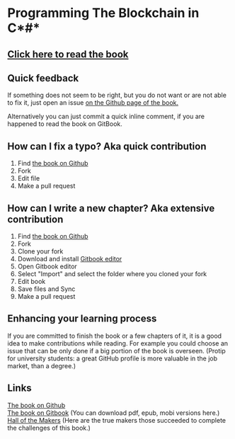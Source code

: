 # Programming The Blockchain in C*#*


## [Click here to read the book](https://programmingblockchain.gitbooks.io/programmingblockchain/content/)

## Quick feedback
If something does not seem to be right, but you do not want or are not able to fix it, just open an issue [on the Github page of the book.](https://github.com/ProgrammingBlockchain/ProgrammingBlockchain)  

Alternatively you can just commit a quick inline comment, if you are happened to read the book on GitBook.

## How can I fix a typo? Aka quick contribution
1. Find [the book on Github](https://github.com/ProgrammingBlockchain/ProgrammingBlockchain)
2. Fork
3. Edit file
4. Make a pull request

## How can I write a new chapter? Aka extensive contribution
1. Find [the book on Github](https://github.com/ProgrammingBlockchain/ProgrammingBlockchain)
2. Fork
3. Clone your fork
4. Download and install [Gitbook editor](https://www.gitbook.com/)
5. Open Gitbook editor
6. Select "Import" and select the folder where you cloned your fork
7. Edit book
8. Save files and Sync
9. Make a pull request

## Enhancing your learning process  
If you are committed to finish the book or a few chapters of it, it is a good idea to make contributions while reading. For example you could choose an issue that can be only done if a big portion of the book is overseen. (Protip for university students: a great GitHub profile is more valuable in the job market, than a degree.)

## Links

[The book on Github](https://github.com/ProgrammingBlockchain/ProgrammingBlockchain)  
[The book on Gitbook](https://www.gitbook.com/book/programmingblockchain/programmingblockchain) (You can download pdf, epub, mobi versions here.)  
[Hall of the Makers](http://n.bitcoin.ninja/) (Here are the true makers those succeeded to complete the challenges of this book.)
